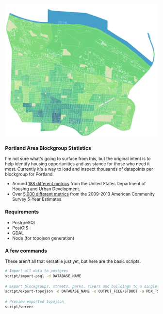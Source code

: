 ![](/preview.png)

### Portland Area Blockgroup Statistics

I'm not sure what's going to surface from this, but the original intent is to help identify housing opportunities and assistance for those who need it most. Currently it's a way to load and inspect thousands of datapoints per blockgroup for Portland.

* Around [188 different metrics](http://lai.locationaffordability.info//lai_data_dictionary.pdf) from the United States Department of Housing and Urban Development.
* Over [5,000 different metrics](http://www2.census.gov/geo/docs/maps-data/data/tiger/prejoined/BG_Metadata_2013.txt) from the 2009-2013 American Community Survey 5-Year Estimates.

### Requirements

* PostgreSQL
* PostGIS
* GDAL
* Node (for topojson generation)

### A few commands

These aren't all that versatile just yet, but here are the basic scripts.
``` bash
# Import all data to postgres
script/import-psql -d DATABASE_NAME

# Export blockgroups, streets, parks, rivers and buildings to a single topojson file per TSP district.
script/export-topojson -d DATABASE_NAME -o OUTPUT_FILE/STDOUT -a PDX_TSP_AREA

# Preview exported topojson
script/server
```
